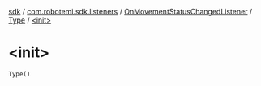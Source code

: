 [sdk](../../../index.md) / [com.robotemi.sdk.listeners](../../index.md) / [OnMovementStatusChangedListener](../index.md) / [Type](index.md) / [&lt;init&gt;](./-init-.md)

# &lt;init&gt;

`Type()`